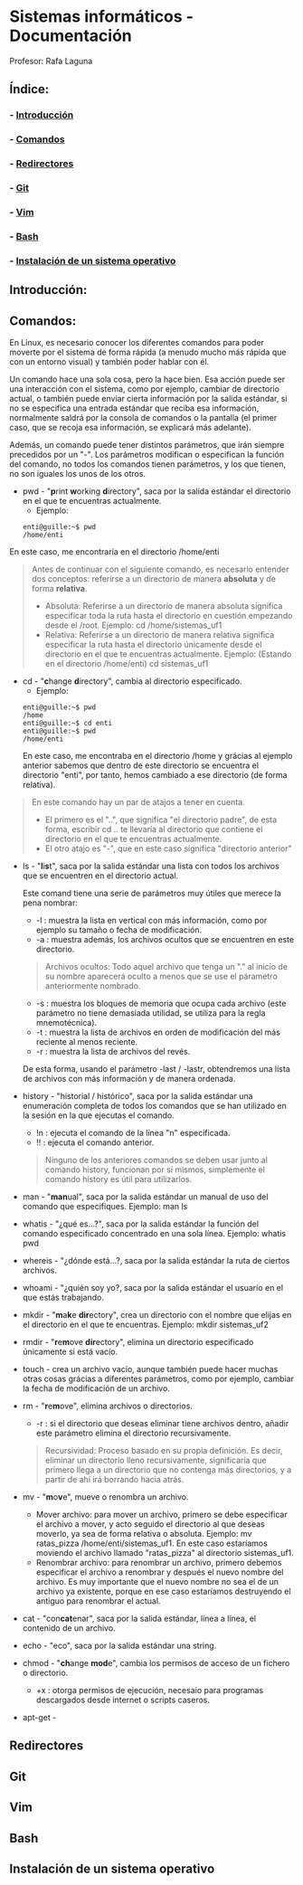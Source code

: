 # Sistemas informáticos - Documentación
Profesor: Rafa Laguna

## Índice:
###	- [Introducción](https://github.com/guillermoenti/sistemas_uf1#introducción-1)

###	- [Comandos](https://github.com/guillermoenti/sistemas_uf1#comandos-1)

###	- [Redirectores](https://github.com/guillermoenti/sistemas_uf1#redirectores-1)

###	- [Git](https://github.com/guillermoenti/sistemas_uf1#git-1)

###	- [Vim](https://github.com/guillermoenti/sistemas_uf1#vim-1)

###	- [Bash](https://github.com/guillermoenti/sistemas_uf1#bash-1)

###	- [Instalación de un sistema operativo](https://github.com/guillermoenti/sistemas_uf1#instalación-de-un-sistema-operativo-1)

## Introducción:

## Comandos:
En Linux, es necesario conocer los diferentes comandos para poder moverte por el sistema de forma rápida (a menudo mucho más rápida que con un entorno visual) y también poder hablar con él.

Un comando hace una sola cosa, pero la hace bien. Esa acción puede ser una interacción con el sistema, como por ejemplo, cambiar de directorio actual, o también puede enviar cierta información por la salida estándar, si no se especifica una entrada estándar que reciba esa información, normalmente saldrá por la consola de comandos o la pantalla (el primer caso, que se recoja esa información, se explicará más adelante).

Además, un comando puede tener distintos parámetros, que irán siempre precedidos por un "-". Los parámetros modifican o especifican la función del comando, no todos los comandos tienen parámetros, y los que tienen, no son iguales los unos de los otros.

- pwd - "**p**rint **w**orking **d**irectory", saca por la salida estándar el directorio en el que te encuentras actualmente.
	- Ejemplo: 
	```
	enti@guille:~$ pwd
	/home/enti
	```
En este caso, me encontraría en el directorio /home/enti

> Antes de continuar con el siguiente comando, es necesario entender dos conceptos: referirse a un directorio de manera **absoluta** y de forma **relativa**.
>	- Absoluta: Referirse a un directorio de manera absoluta significa especificar toda la ruta hasta el directorio en cuestión empezando desde el /root. Ejemplo: cd /home/sistemas_uf1
>	- Relativa: Referirse a un directorio de manera relativa significa especificar la ruta hasta el directorio únicamente desde el directorio en el que te encuentras actualmente. Ejemplo: (Estando en el directorio /home/enti) cd sistemas_uf1


- cd - "**c**hange **d**irectory", cambia al directorio especificado. 
	- Ejemplo:
	```
	enti@guille:~$ pwd
	/home
	enti@guille:~$ cd enti
	enti@guille:~$ pwd
	/home/enti
	```
	En este caso, me encontraba en el directorio /home y grácias al ejemplo anterior sabemos que dentro de este directorio se encuentra el directorio "enti", por tanto, hemos cambiado a ese directorio (de forma relativa).

>	En este comando hay un par de atajos a tener en cuenta.
>	- El primero es el "..", que significa "el directorio padre", de esta forma, escribir cd .. te llevaría al directorio que contiene el directorio en el que te encuentras actualmente.
>	- El otro atajo es "-", que en este caso significa "directorio anterior"

- ls - "**l**i**s**t", saca por la salida estándar una lista con todos los archivos que se encuentren en el directorio actual.

	Este comand tiene una serie de parámetros muy útiles que merece la pena nombrar:
	- -l : muestra la lista en vertical con más información, como por ejemplo su tamaño o fecha de modificación.
	- -a : muestra además, los archivos ocultos que se encuentren en este directorio.

	>Archivos ocultos: Todo aquel archivo que tenga un "." al inicio de su nombre aparecerá oculto a menos que se use el párametro anteriormente nombrado.

	- -s : muestra los bloques de memoria que ocupa cada archivo (este parámetro no tiene demasiada utilidad, se utiliza para la regla mnemotécnica).
	- -t : muestra la lista de archivos en orden de modificación del más reciente al menos reciente.
	- -r : muestra la lista de archivos del revés.

	De esta forma, usando el parámetro -last / -lastr, obtendremos una lista de archivos con más información y de manera ordenada.

- history - "historial / histórico", saca por la salida estándar una enumeración completa de todos los comandos que se han utilizado en la sesión en la que ejecutas el comando.
	- !n : ejecuta el comando de la línea "n" especificada.
	- !! : ejecuta el comando anterior.
	> Ninguno de los anteriores comandos se deben usar junto al comando history, funcionan por sí mismos, simplemente el comando history es útil para utilizarlos.

- man - "**man**ual", saca por la salida estándar un manual de uso del comando que especifiques. Ejemplo: man ls

- whatis - "¿qué es...?", saca por la salida estándar la función del comando especificado concentrado en una sola línea. Ejemplo: whatis pwd

- whereis - "¿dónde está...?, saca por la salida estándar la ruta de ciertos archivos.

- whoami - "¿quién soy yo?, saca por la salida estándar el usuario en el que estás trabajando.

- mkdir - "**m**a**k**e **dir**ectory", crea un directorio con el nombre que elijas en el directorio en el que te encuentras. Ejemplo: mkdir sistemas_uf2

- rmdir - "**r**e**m**ove **dir**ectory", elimina un directorio especificado únicamente si está vacío.

- touch - crea un archivo vacío, aunque también puede hacer muchas otras cosas grácias a diferentes parámetros, como por ejemplo, cambiar la fecha de modificación de un archivo.

- rm - "**r**e**m**ove", elimina archivos o directorios.
	- -r : si el directorio que deseas eliminar tiene archivos dentro, añadir este parámetro elimina el directorio recursivamente.
	> Recursividad: Proceso basado en su propia definición. Es decir, eliminar un directorio lleno recursivamente, significaría que primero llega a un directorio que no contenga más directorios, y a partir de ahí irá borrando hacia atrás.

- mv - "**m**o**v**e", mueve o renombra un archivo.
	- Mover archivo: para mover un archivo, primero se debe especificar el archivo a mover, y acto seguido el directorio al que deseas moverlo, ya sea de forma relativa o absoluta. Ejemplo: mv ratas_pizza /home/enti/sistemas_uf1. En este caso estaríamos moviendo el archivo llamado "ratas_pizza" al directorio sistemas_uf1.
	- Renombrar archivo: para renombrar un archivo, primero debemos especificar el archivo a renombrar y después el nuevo nombre del archivo. Es muy importante que el nuevo nombre no sea el de un archivo ya existente, porque en ese caso estaríamos destruyendo el antiguo para renombrar el actual.

- cat - "con**cat**enar", saca por la salida estándar, línea a línea, el contenido de un archivo.

- echo - "eco", saca por la salida estándar una string.

- chmod - "**ch**ange **mod**e", cambia los permisos de acceso de un fichero o directorio.
	- +x : otorga permisos de ejecución, necesaio para programas descargados desde internet o scripts caseros.

- apt-get - 

## Redirectores

## Git

## Vim

## Bash

## Instalación de un sistema operativo

